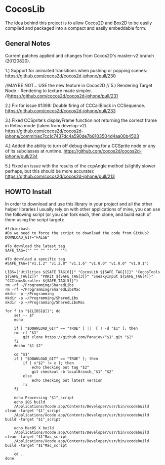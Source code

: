 CocosLib
========

The idea behind this project is to allow Cocos2D and Box2D to be easily compiled and packaged into a compact and easily embeddable form.

General Notes
-------------

Current patches applied and changes from Cocos2D's master-v2 branch (20120820).

1.) Support for animated transitions when pushing or popping scenes:
https://github.com/cocos2d/cocos2d-iphone/pull/230

//MAYBE NOT... USE the new feature in Cocos2D // 5.) Rendering Target Node - Rendering to texture made simpler.
//https://github.com/cocos2d/cocos2d-iphone/pull/231

2.) Fix for issue #1398: Double firing of CCCallBlock in CCSequence.
https://github.com/cocos2d/cocos2d-iphone/pull/233

3.) Fixed CCSprite's displayFrame function not returning the correct frame in Retina mode (taken from develop-v2).
    https://github.com/cocos2d/cocos2d-iphone/commit/ec7cc1c7437dc4a590de7b8103504d4aa00b4503

4.) Added the ability to turn off debug drawing for a CCSprite node or any of its subclasses at runtime.
    https://github.com/cocos2d/cocos2d-iphone/pull/234
    
5.) Fixed an issue with the results of the ccpAngle method (slightly slower perhaps, but this should be more accurate):
    https://github.com/cocos2d/cocos2d-iphone/pull/213

HOWTO Install
-------------

In order to download and use this library in your project and all the other helper libraries I usually rely on with other applications of mine, you can use the following script (or you can fork each, then clone, and build each of them using the script target):

```
#!/bin/bash
#Do we need to force the script to download the code from GitHub?
DOWNLOAD_GIT="FALSE"

#To download the latest tag
SAFE_TAG=("" "" "" "" "" "")

#To download a specific tag
#SAFE_TAG=("v1.1.2" "v1.2.8" "v1.1.6" "v1.0.0" "v1.0.0" "v1.0.1")

LIBS=("Utilities ${SAFE_TAG[0]}" "CocosLib ${SAFE_TAG[1]}" "CocosTools ${SAFE_TAG[2]}" "PRKit ${SAFE_TAG[3]}" "SneakyInput ${SAFE_TAG[4]}" "CCItemsScroller ${SAFE_TAG[5]}")
rm -rf ~/Programming/SharedLibs
rm -rf ~/Programming/SharedLibsMac
mkdir -p ~/Programming
mkdir -p ~/Programming/SharedLibs
mkdir -p ~/Programming/SharedLibsMac

for f in "${LIBS[@]}"; do
    set -- $f
    echo

    if [ "$DOWNLOAD_GIT" == "TRUE" ] ||  [ ! -d "$1" ]; then
	rm -rf "$1"
        git clone https://github.com/Panajev/"$1".git "$1"
    fi
    #echo "$1 $2"

    cd "$1"
    if [ "$DOWNLOAD_GIT" == "TRUE" ]; then
        if [ x"$2" != x ]; then
            echo Checking out tag "$2"
            git checkout -b localBranch_"$1" "$2"
        else
            echo Checking out latest version
        fi
    fi

    echo Processing "$1"_script
    echo iOS build
    /Applications/Xcode.app/Contents/Developer/usr/bin/xcodebuild clean -target "$1"_script
    /Applications/Xcode.app/Contents/Developer/usr/bin/xcodebuild build -target "$1"_script
    
    echo MacOS X build
    /Applications/Xcode.app/Contents/Developer/usr/bin/xcodebuild clean -target "$1"Mac_script
    /Applications/Xcode.app/Contents/Developer/usr/bin/xcodebuild build -target "$1"Mac_script
    
    cd ..
done
```




